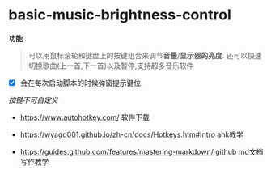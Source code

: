 # basic-music-brightness-control
**功能**
>可以用鼠标滚轮和键盘上的按键组合来调节**音量**/**显示器的亮度**.
>还可以快速切换歌曲(上一首,下一首)以及暂停,支持超多音乐软件

- [x] 会在每次启动脚本的时候弹窗提示键位.

*按键不可自定义*

- https://www.autohotkey.com/ 软件下载

- https://wyagd001.github.io/zh-cn/docs/Hotkeys.htm#Intro ahk教学

- https://guides.github.com/features/mastering-markdown/ github md文档写作教学
